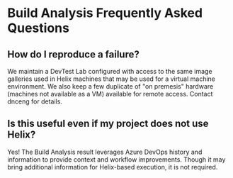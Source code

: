 # Build Analysis Frequently Asked Questions

## How do I reproduce a failure?

We maintain a DevTest Lab configured with access to the same image galleries used in Helix machines that may be used for a virtual machine environment. We also keep a few duplicate of "on premesis" hardware (machines not available as a VM) available for remote access. Contact dnceng for details. 

## Is this useful even if my project does not use Helix?

Yes! The Build Analysis result leverages Azure DevOps history and information to provide context and workflow improvements. Though it may bring additional information for Helix-based execution, it is not required. 
